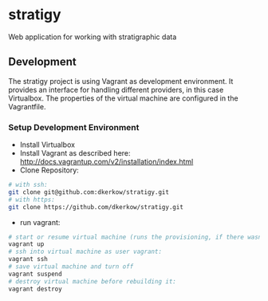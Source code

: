 stratigy
========

Web application for working with stratigraphic data

Development
-----------

The stratigy project is using Vagrant as development environment. It provides an 
interface for handling different providers, in this case Virtualbox. 
The properties of the virtual machine are configured in the Vagrantfile. 

### Setup Development Environment

 - Install Virtualbox
 - Install Vagrant as described here: http://docs.vagrantup.com/v2/installation/index.html
 - Clone Repository:
 
 ```bash
 # with ssh:
 git clone git@github.com:dkerkow/stratigy.git
 # with https:
 git clone https://github.com/dkerkow/stratigy.git
 ```
 
 - run vagrant:
 
 ```bash
 # start or resume virtual machine (runs the provisioning, if there wasnt a saved state) :
 vagrant up
 # ssh into virtual machine as user vagrant:
 vagrant ssh
 # save virtual machine and turn off
 vagrant suspend
 # destroy virtual machine before rebuilding it:
 vagrant destroy
 ```